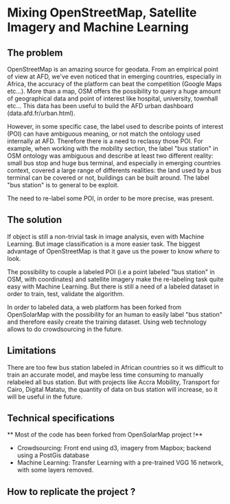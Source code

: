 # Mixing OpenStreetMap, Satellite Imagery and Machine Learning

## The problem

OpenStreetMap is an amazing source for geodata. From an empirical point of view at AFD, we've even noticed that in emerging countries, especially in Africa, the accuracy of the platform can beat the competition (Google Maps etc...). More than a map, OSM offers the possibility to query a huge amount of geographical data and point of interest like hospital, university, townhall etc... This data has been useful to build the AFD urban dashboard (data.afd.fr/urban.html).

However, in some specific case, the label used to describe points of interest (POI) can have ambiguous meaning, or not match the ontology used internally at AFD. Therefore there is a need to reclassy those POI. For example, when working with the mobility section, the label "bus station" in OSM ontology was ambiguous and describe at least two different reality: small bus stop and huge bus terminal, and especially in emerging countries context, covered a large range of differents realities: the land used by a bus terminal can be covered or not, buildings can be built around. The label "bus station" is to general to be exploit.

The need to re-label some POI, in order to be more precise, was present.


## The solution

If object is still a non-trivial task in image analysis, even with Machine Learning. But image classification is a more easier task. The biggest advantage of OpenStreetMap is that it gave us the power to know *where* to look. 

The possibility to couple a labeled POI (i.e a point labeled "bus station" in OSM, with coordinates) and satellite imagery make the re-labeling task quite easy with Machine Learning. But there is still a need of a labeled dataset in order to train, test, validate the algorithm. 

In order to labeled data, a web platform has been forked from OpenSolarMap with the possibility for an human to easily label "bus station" and therefore easily create the training dataset. Using web technology allows to do crowdsourcing in the future.

## Limitations

There are too few bus station labeled in African countries so it ws difficult to train an accurate model, and maybe less time consuming to manually relabeled all bus station. But with projects like Accra Mobility, Transport for Cairo, Digital Matatu, the quantity of data on bus station will increase, so it will be useful in the future.

## Technical specifications

** Most of the code has been forked from OpenSolarMap project !**

- Crowdsourcing: Front end using d3, imagery from Mapbox; backend using a PostGis database
- Machine Learning: Transfer Learning with a pre-trained VGG 16 network, with some layers removed.

## How to replicate the project ? 


